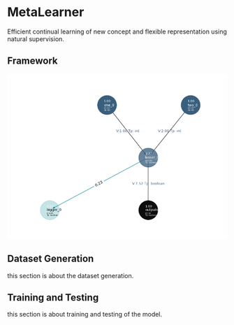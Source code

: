 # MetaLearner
Efficient continual learning of new concept and flexible representation using natural supervision.

## Framework
![image](assets/example.png)

## Dataset Generation
this section is about the dataset generation.

## Training and Testing
this section is about training and testing of the model.